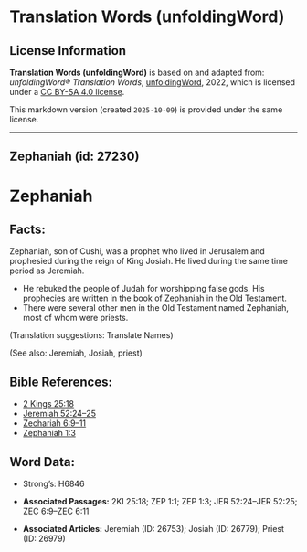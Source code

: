 # Translation Words (unfoldingWord)

## License Information

**Translation Words (unfoldingWord)** is based on and adapted from: _unfoldingWord® Translation Words_, [unfoldingWord](https://unfoldingword.org/utw), 2022, which is licensed under a [CC BY-SA 4.0 license](https://creativecommons.org/licenses/by-sa/4.0/legalcode.en).

This markdown version (created `2025-10-09`) is provided under the same license.



--------------------------------

## Zephaniah (id: 27230)

Zephaniah
=========

Facts:
------

Zephaniah, son of Cushi, was a prophet who lived in Jerusalem and prophesied during the reign of King Josiah. He lived during the same time period as Jeremiah.

* He rebuked the people of Judah for worshipping false gods. His prophecies are written in the book of Zephaniah in the Old Testament.
* There were several other men in the Old Testament named Zephaniah, most of whom were priests.

(Translation suggestions: Translate Names)

(See also: Jeremiah, Josiah, priest)

Bible References:
-----------------

* [2 Kings 25:18](https://ref.ly/2Kgs25:18)
* [Jeremiah 52:24–25](https://ref.ly/Jer52:24-Jer52:25)
* [Zechariah 6:9–11](https://ref.ly/Zech6:9-Zech6:11)
* [Zephaniah 1:3](https://ref.ly/Zeph1:3)

Word Data:
----------

* Strong’s: H6846

* **Associated Passages:** 2KI 25:18; ZEP 1:1; ZEP 1:3; JER 52:24–JER 52:25; ZEC 6:9–ZEC 6:11
* **Associated Articles:** Jeremiah (ID: 26753); Josiah (ID: 26779); Priest (ID: 26979)

